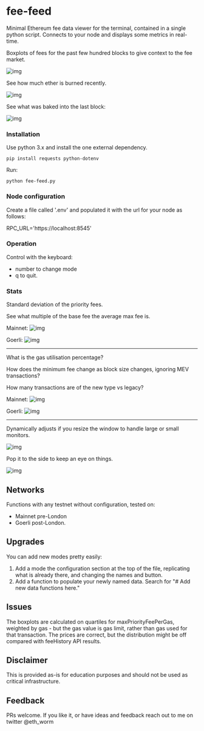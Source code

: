 # fee-feed
Minimal Ethereum fee data viewer for the terminal, contained in a single python script. Connects to your node and displays some
metrics in real-time.

Boxplots of fees for the past few hundred blocks to give context
to the fee market.

![img](/img/mainnet_2.png)

See how much ether is burned recently.

![img](/img/goerli_2.png)

See what was baked into the last block:

![img](/img/mainnet_1.png)

### Installation

Use python 3.x and install the one external dependency.

    pip install requests python-dotenv

Run:

    python fee-feed.py

### Node configuration

Create a file called '.env' and populated it with the url for your node as follows:

RPC_URL='https://localhost:8545'

### Operation

Control with the keyboard:

- number to change mode
- q to quit.

### Stats

Standard deviation of the priority fees.

See what multiple of the base fee the average max fee is.

Mainnet:
![img](/img/mainnet_4.png)

Goerli:
![img](/img/goerli_1.png)

---

What is the gas utilisation percentage?

How does the minimum fee change as block size changes, ignoring MEV transactions?

How many transactions are of the new type vs legacy?

Mainnet:
![img](/img/mainnet_3.png)

Goerli:
![img](/img/goerli_3.png)

---




Dynamically adjusts if you resize the window to handle large or small
monitors.

![img](/img/mainnet_5.png)

Pop it to the side to keep an eye on things.

![img](/img/mainnet_6.png)

## Networks

Functions with any testnet without configuration, tested on:

- Mainnet pre-London
- Goerli post-London.

## Upgrades

You can add new modes pretty easily:

1. Add a mode the configuration section at the
top of the file, replicating what is already there, and changing the
names and button.
2. Add a function to populate your newly named data. Search for
"# Add new data functions here."

## Issues

The boxplots are calculated on quartiles for maxPriorityFeePerGas,
weighted by gas - but the gas value is gas limit, rather than
gas used for that transaction. The prices are correct, but the
distribution might be off compared with feeHistory API results.

## Disclaimer

This is provided as-is for education purposes and should not be used as critical infrastructure.

## Feedback

PRs welcome. If you like it, or have ideas and feedback reach out to me on twitter @eth_worm
